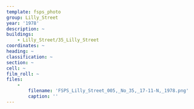 ```yaml
---
template: fsps_photo
group: Lilly_Street
year: '1978'
description: ~
buildings:
    - Lilly_Street/35_Lilly_Street
coordinates: ~
heading: ~
classification: ~
section: ~
cell: ~
film_roll: ~
files:
    -
        filename: 'FSPS_Lilly_Street_005,_No_35,_17-11-N,_1978.png'
        caption: ''
---
```

